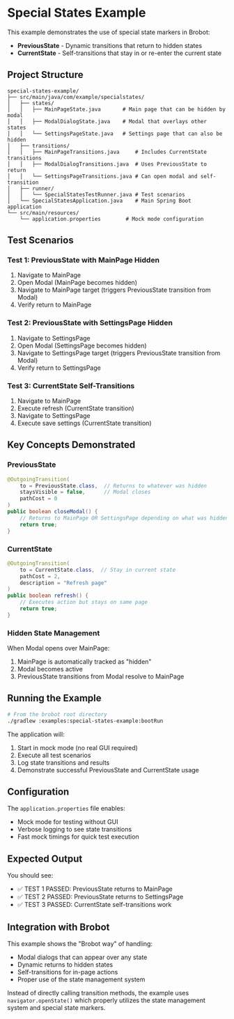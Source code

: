 # Special States Example

This example demonstrates the use of special state markers in Brobot:
- **PreviousState** - Dynamic transitions that return to hidden states
- **CurrentState** - Self-transitions that stay in or re-enter the current state

## Project Structure

```
special-states-example/
├── src/main/java/com/example/specialstates/
│   ├── states/
│   │   ├── MainPageState.java       # Main page that can be hidden by modal
│   │   ├── ModalDialogState.java    # Modal that overlays other states
│   │   └── SettingsPageState.java   # Settings page that can also be hidden
│   ├── transitions/
│   │   ├── MainPageTransitions.java     # Includes CurrentState transitions
│   │   ├── ModalDialogTransitions.java  # Uses PreviousState to return
│   │   └── SettingsPageTransitions.java # Can open modal and self-transition
│   ├── runner/
│   │   └── SpecialStatesTestRunner.java # Test scenarios
│   └── SpecialStatesApplication.java    # Main Spring Boot application
└── src/main/resources/
    └── application.properties        # Mock mode configuration

```

## Test Scenarios

### Test 1: PreviousState with MainPage Hidden
1. Navigate to MainPage
2. Open Modal (MainPage becomes hidden)
3. Navigate to MainPage target (triggers PreviousState transition from Modal)
4. Verify return to MainPage

### Test 2: PreviousState with SettingsPage Hidden
1. Navigate to SettingsPage
2. Open Modal (SettingsPage becomes hidden)
3. Navigate to SettingsPage target (triggers PreviousState transition from Modal)
4. Verify return to SettingsPage

### Test 3: CurrentState Self-Transitions
1. Navigate to MainPage
2. Execute refresh (CurrentState transition)
3. Navigate to SettingsPage
4. Execute save settings (CurrentState transition)

## Key Concepts Demonstrated

### PreviousState
```java
@OutgoingTransition(
    to = PreviousState.class,  // Returns to whatever was hidden
    staysVisible = false,      // Modal closes
    pathCost = 0
)
public boolean closeModal() {
    // Returns to MainPage OR SettingsPage depending on what was hidden
    return true;
}
```

### CurrentState
```java
@OutgoingTransition(
    to = CurrentState.class,  // Stay in current state
    pathCost = 2,
    description = "Refresh page"
)
public boolean refresh() {
    // Executes action but stays on same page
    return true;
}
```

### Hidden State Management
When Modal opens over MainPage:
1. MainPage is automatically tracked as "hidden"
2. Modal becomes active
3. PreviousState transitions from Modal resolve to MainPage

## Running the Example

```bash
# From the brobot root directory
./gradlew :examples:special-states-example:bootRun
```

The application will:
1. Start in mock mode (no real GUI required)
2. Execute all test scenarios
3. Log state transitions and results
4. Demonstrate successful PreviousState and CurrentState usage

## Configuration

The `application.properties` file enables:
- Mock mode for testing without GUI
- Verbose logging to see state transitions
- Fast mock timings for quick test execution

## Expected Output

You should see:
- ✅ TEST 1 PASSED: PreviousState returns to MainPage
- ✅ TEST 2 PASSED: PreviousState returns to SettingsPage
- ✅ TEST 3 PASSED: CurrentState self-transitions work

## Integration with Brobot

This example shows the "Brobot way" of handling:
- Modal dialogs that can appear over any state
- Dynamic returns to hidden states
- Self-transitions for in-page actions
- Proper use of the state management system

Instead of directly calling transition methods, the example uses `navigator.openState()` which properly utilizes the state management system and special state markers.